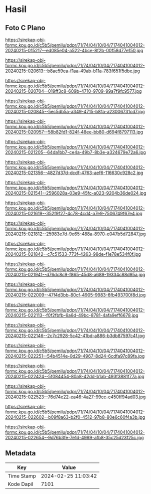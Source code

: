 # Hasil

## Foto C Plano

https://sirekap-obj-formc.kpu.go.id/c5b5/pemilu/pdpr/71/74/04/10/04/7174041004012-20240215-015217--ed085e04-a522-4bce-8f2b-00f58d77e150.jpg

https://sirekap-obj-formc.kpu.go.id/c5b5/pemilu/pdpr/71/74/04/10/04/7174041004012-20240215-020613--b8ae59ea-f1aa-49ab-b11a-783f651f5dbe.jpg

https://sirekap-obj-formc.kpu.go.id/c5b5/pemilu/pdpr/71/74/04/10/04/7174041004012-20240215-020704--019ff3c8-609b-4710-9709-99a7f9fc9577.jpg

https://sirekap-obj-formc.kpu.go.id/c5b5/pemilu/pdpr/71/74/04/10/04/7174041004012-20240215-020845--5ec5db5a-a349-4715-b81a-a23006731cd7.jpg

https://sirekap-obj-formc.kpu.go.id/c5b5/pemilu/pdpr/71/74/04/10/04/7174041004012-20240215-020957--58b82fd1-824f-48ee-bb80-d694f8797113.jpg

https://sirekap-obj-formc.kpu.go.id/c5b5/pemilu/pdpr/71/74/04/10/04/7174041004012-20240215-021205--64da1bb7-ce4a-49b7-8b3e-a324679e72a6.jpg

https://sirekap-obj-formc.kpu.go.id/c5b5/pemilu/pdpr/71/74/04/10/04/7174041004012-20240215-021356--4827d37d-dcdf-4763-aef6-116630c928c2.jpg

https://sirekap-obj-formc.kpu.go.id/c5b5/pemilu/pdpr/71/74/04/10/04/7174041004012-20240215-021541--2596028a-03e9-45fc-a023-9204b36de024.jpg

https://sirekap-obj-formc.kpu.go.id/c5b5/pemilu/pdpr/71/74/04/10/04/7174041004012-20240215-021619--352f9f27-4c78-4cd4-a7e9-7506749f67e4.jpg

https://sirekap-obj-formc.kpu.go.id/c5b5/pemilu/pdpr/71/74/04/10/04/7174041004012-20240215-021812--25983e7d-9e65-488a-8970-e047b5d72847.jpg

https://sirekap-obj-formc.kpu.go.id/c5b5/pemilu/pdpr/71/74/04/10/04/7174041004012-20240215-021842--c7c51533-773f-4263-98de-f1e78e534f0f.jpg

https://sirekap-obj-formc.kpu.go.id/c5b5/pemilu/pdpr/71/74/04/10/04/7174041004012-20240215-021941--d76dc8c9-f865-45d8-a689-19334c88d95a.jpg

https://sirekap-obj-formc.kpu.go.id/c5b5/pemilu/pdpr/71/74/04/10/04/7174041004012-20240215-022009--47f4d3bb-80cf-4905-9983-6fb493700f8d.jpg

https://sirekap-obj-formc.kpu.go.id/c5b5/pemilu/pdpr/71/74/04/10/04/7174041004012-20240215-022113--f0f2fbfb-6a6d-49bc-8781-4afa9eff6678.jpg

https://sirekap-obj-formc.kpu.go.id/c5b5/pemilu/pdpr/71/74/04/10/04/7174041004012-20240215-022146--2c7c2928-5c42-41bd-a886-b3db87597c4f.jpg

https://sirekap-obj-formc.kpu.go.id/c5b5/pemilu/pdpr/71/74/04/10/04/7174041004012-20240215-022251--54b4514e-0d29-4967-8d24-6cdfa97c89fa.jpg

https://sirekap-obj-formc.kpu.go.id/c5b5/pemilu/pdpr/71/74/04/10/04/7174041004012-20240215-022424--5f084454-80a8-42dd-b1ab-493f3881f77a.jpg

https://sirekap-obj-formc.kpu.go.id/c5b5/pemilu/pdpr/71/74/04/10/04/7174041004012-20240215-022523--76d74e22-ea46-4a27-99cc-c450ff94ad03.jpg

https://sirekap-obj-formc.kpu.go.id/c5b5/pemilu/pdpr/71/74/04/10/04/7174041004012-20240215-022602--b09f8a63-b2f0-4512-97b8-80e6c60f4a3b.jpg

https://sirekap-obj-formc.kpu.go.id/c5b5/pemilu/pdpr/71/74/04/10/04/7174041004012-20240215-022654--9d76b3fe-7e1d-4989-afb8-35c25d23f25c.jpg


## Metadata

| Key        | Value               |
| ---------- | ------------------- |
| Time Stamp | 2024-02-25 11:03:42 |
| Kode Dapil | 7101                |



